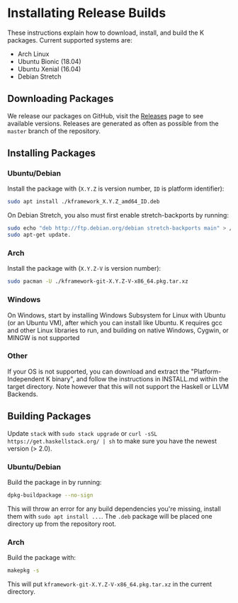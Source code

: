 Installating Release Builds
===========================

These instructions explain how to download, install, and build the K packages.
Current supported systems are:

-   Arch Linux
-   Ubuntu Bionic (18.04)
-   Ubuntu Xenial (16.04)
-   Debian Stretch

Downloading Packages
--------------------

We release our packages on GitHub, visit the [Releases](https://github.com/kframework/k/releases) page to see available versions.
Releases are generated as often as possible from the `master` branch of the repository.

Installing Packages
-------------------

### Ubuntu/Debian

Install the package with (`X.Y.Z` is version number, `ID` is platform identifier):

```sh
sudo apt install ./kframework_X.Y.Z_amd64_ID.deb
```

On Debian Stretch, you also must first enable stretch-backports by running:

```sh
sudo echo "deb http://ftp.debian.org/debian stretch-backports main" > /etc/apt/sources.list.d/stretch-backports.list
sudo apt-get update.
```

### Arch

Install the package with (`X.Y.Z-V` is version number):

```sh
sudo pacman -U ./kframework-git-X.Y.Z-V-x86_64.pkg.tar.xz
```

### Windows

On Windows, start by installing Windows Subsystem for Linux with Ubuntu (or an Ubuntu VM), after which you can install like Ubuntu.
K requires gcc and other Linux libraries to run, and building on native Windows, Cygwin, or MINGW is not supported

### Other

If your OS is not supported, you can download and extract the "Platform-Independent K binary", and follow the instructions in INSTALL.md within the target directory.
Note however that this will not support the Haskell or LLVM Backends.

Building Packages
-----------------

Update `stack` with `sudo stack upgrade` or `curl -sSL https://get.haskellstack.org/ | sh` to make sure you have the newest version (> 2.0).

### Ubuntu/Debian

Build the package in by running:

```sh
dpkg-buildpackage --no-sign
```

This will throw an error for any build dependencies you're missing, install them with `sudo apt install ...`.
The `.deb` package will be placed one directory up from the repository root.

### Arch

Build the package with:

```sh
makepkg -s
```

This will put `kframework-git-X.Y.Z-V-x86_64.pkg.tar.xz` in the current directory.
